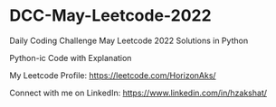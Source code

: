 # DCC-May-Leetcode-2022

Daily Coding Challenge May Leetcode 2022 Solutions in Python

Python-ic Code with Explanation


My Leetcode Profile: https://leetcode.com/HorizonAks/

Connect with me on LinkedIn: https://www.linkedin.com/in/hzakshat/
